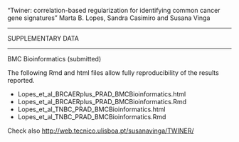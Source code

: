 “Twiner: correlation-based regularization for identifying common cancer gene signatures”
Marta B. Lopes, Sandra Casimiro and Susana Vinga

*******************
SUPPLEMENTARY DATA 
*******************

BMC Bioinformatics (submitted) 

The following Rmd and html files allow fully reproducibility of the results reported.

- Lopes_et_al_BRCAERplus_PRAD_BMCBioinformatics.html
- Lopes_et_al_BRCAERplus_PRAD_BMCBioinformatics.Rmd
- Lopes_et_al_TNBC_PRAD_BMCBioinformatics.html
- Lopes_et_al_TNBC_PRAD_BMCBioinformatics.Rmd

Check also http://web.tecnico.ulisboa.pt/susanavinga/TWINER/
